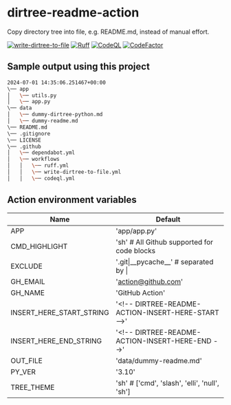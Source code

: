 # dirtree-readme-action

Copy directory tree into file, e.g. README.md, instead of manual effort.

[![write-dirtree-to-file](https://github.com/qte77/dirtree-readme-action/actions/workflows/write-dirtree-to-file.yml/badge.svg)](https://github.com/qte77/dirtree-readme-action/actions/workflows/write-dirtree-to-file.yml)
[![Ruff](https://github.com/qte77/dirtree-readme-action/actions/workflows/ruff.yml/badge.svg)](https://github.com/qte77/dirtree-readme-action/actions/workflows/ruff.yml)
[![CodeQL](https://github.com/qte77/dirtree-readme-action/actions/workflows/codeql.yml/badge.svg)](https://github.com/qte77/dirtree-readme-action/actions/workflows/codeql.yml)
[![CodeFactor](https://www.codefactor.io/repository/github/qte77/dirtree-readme-action/badge)](https://www.codefactor.io/repository/github/qte77/dirtree-readme-action)

## Sample output using this project

<!-- DIRTREE-README-ACTION-INSERT-HERE-START -->
```sh
2024-07-01 14:35:06.251467+00:00
\── app
│   \── utils.py
│   \── app.py
\── data
│   \── dummy-dirtree-python.md
│   \── dummy-readme.md
\── README.md
\── .gitignore
\── LICENSE
\── .github
│   \── dependabot.yml
│   \── workflows
│   │   \── ruff.yml
│   │   \── write-dirtree-to-file.yml
│   │   \── codeql.yml
```
<!-- DIRTREE-README-ACTION-INSERT-HERE-END -->

## Action environment variables

| Name | Default |
| - | - |
| APP | 'app/app.py' |
| CMD_HIGHLIGHT | 'sh' # All Github supported for code blocks |
| EXCLUDE | '.git\|\_\_pycache\_\_' # separated by \| |
| GH_EMAIL | 'action@github.com' |
| GH_NAME | 'GitHub Action' |
| INSERT_HERE_START_STRING | '<\!-- DIRTREE-README-ACTION-INSERT-HERE-START -->' |
| INSERT_HERE_END_STRING | '<\!-- DIRTREE-README-ACTION-INSERT-HERE-END -->' |
| OUT_FILE | 'data/dummy-readme.md' |
| PY_VER | '3.10' |
| TREE_THEME | 'sh' # ['cmd', 'slash', 'elli', 'null', 'sh'] |
